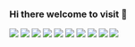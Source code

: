 ### Hi there welcome to visit 👋

<!-- <img src="https://img.shields.io/badge/Microsoft SQL Server-CC2927?style=for-the-badge&logo=Microsoft SQL Server&logoColor=white"/> -->
<!-- <img src="https://img.shields.io/badge/HTML5-E34F26?style=for-the-badge&logo=HTML5&logoColor=white"/> -->
<!-- <img src="https://img.shields.io/badge/jQuery-0769AD?style=for-the-badge&logo=jQuery&logoColor=white"/> -->
<!-- <img src="https://img.shields.io/badge/Visual Studio Code-007ACC?style=for-the-badge&logo=Visual Studio Code&logoColor=white"/> -->
<img src="https://img.shields.io/badge/Git-F05032?style=for-the-badge&logo=Git&logoColor=white"/></a>
<img src="https://img.shields.io/badge/JavaScript-F7DF1E?style=for-the-badge&logo=JavaScript&logoColor=white"/>
<img src="http://img.shields.io/badge/-Nodejs-339933?style=for-the-badge&logo=Node.js&logoColor=white"/>
<img src="https://img.shields.io/badge/Spring-6DB33F?style=for-the-badge&logo=Spring&logoColor=white"/>
<img src="https://img.shields.io/badge/React-61DAFB?style=for-the-badge&logo=React&logoColor=white"/>
<img src="https://img.shields.io/badge/TypeScript-3178C6?style=for-the-badge&logo=TypeScript&logoColor=white"/>
<img src="https://img.shields.io/badge/Java-007396?style=for-the-badge&logo=Java&logoColor=white"/>
<a href="https://www.google.com/search?q=eclipse&sca_esv=588229662&rlz=1C1GCEU_koUS971US971&sxsrf=AM9HkKn3Q3qS7UFblmbH78FlPPxfnQ75VA%3A1701827557596&ei=5dNvZfb0I9T2seMPop6vuAw&ved=0ahUKEwi2-6fY2fmCAxVUe2wGHSLPC8cQ4dUDCBA&uact=5&oq=eclipse&gs_lp=Egxnd3Mtd2l6LXNlcnAiB2VjbGlwc2UyChAjGIAEGIoFGCcyChAjGIAEGIoFGCcyChAAGIAEGIoFGEMyCxAAGIAEGLEDGIMBMgUQABiABDIFEAAYgAQyBRAAGIAEMgUQABiABDIFEAAYgAQyChAAGIAEGBQYhwJIiANQaFioAnABeAGQAQCYAa4BoAGuAaoBAzAuMbgBA8gBAPgBAcICChAAGEcY1gQYsAPiAwQYACBBiAYBkAYD&sclient=gws-wiz-serp" target="_blank"><img src="https://img.shields.io/badge/Eclipse-2C2255?style=for-the-badge&logo=Eclipse IDE&logoColor=white"/></a>
<a href="https://codepen.io/ydh95" target="_blank"><img src="https://img.shields.io/badge/CodePen-000000?style=for-the-badge&logo=CodePen&logoColor=white"/></a>
<img src="https://img.shields.io/badge/codesandbox-151515?style=for-the-badge&logo=codesandbox&logoColor=white"/>

<!-- ### [https://codepen.io/your-work](https://codepen.io/ydh95) -->
<!--<img src="https://img.shields.io/badge/Apache Tomcat-F8DC75?style=for-the-badge&logo=Apache Tomcat&logoColor=white" style="height: auto; margin-left: 10px; margin-right: 10px;"/> -->
<!--<img src="https://img.shields.io/badge/React-61DAFB?style=for-the-badge&logo=React&logoColor=white"/>

<!--
**YDH95/YDH95** is a ✨ _special_ ✨ repository because its `README.md` (this file) appears on your GitHub profile.

Here are some ideas to get you started:

- 🔭 I’m currently working on ...
- 🌱 I’m currently learning ...
- 👯 I’m looking to collaborate on ...
- 🤔 I’m looking for help with ...
- 💬 Ask me about ...
- 📫 How to reach me: ...
- 😄 Pronouns: ...
- ⚡ Fun fact: ...
-->
